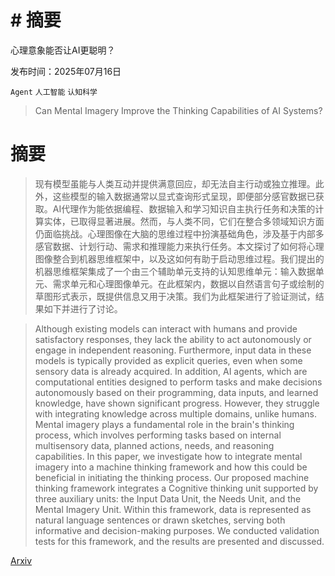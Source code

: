 # # 摘要
心理意象能否让AI更聪明？

发布时间：2025年07月16日

`Agent` `人工智能` `认知科学`

> Can Mental Imagery Improve the Thinking Capabilities of AI Systems?

# 摘要

> 现有模型虽能与人类互动并提供满意回应，却无法自主行动或独立推理。此外，这些模型的输入数据通常以显式查询形式呈现，即便部分感官数据已获取。AI代理作为能依据编程、数据输入和学习知识自主执行任务和决策的计算实体，已取得显著进展。然而，与人类不同，它们在整合多领域知识方面仍面临挑战。心理图像在大脑的思维过程中扮演基础角色，涉及基于内部多感官数据、计划行动、需求和推理能力来执行任务。本文探讨了如何将心理图像整合到机器思维框架中，以及这如何有助于启动思维过程。我们提出的机器思维框架集成了一个由三个辅助单元支持的认知思维单元：输入数据单元、需求单元和心理图像单元。在此框架内，数据以自然语言句子或绘制的草图形式表示，既提供信息又用于决策。我们为此框架进行了验证测试，结果如下并进行了讨论。

> Although existing models can interact with humans and provide satisfactory responses, they lack the ability to act autonomously or engage in independent reasoning. Furthermore, input data in these models is typically provided as explicit queries, even when some sensory data is already acquired.
  In addition, AI agents, which are computational entities designed to perform tasks and make decisions autonomously based on their programming, data inputs, and learned knowledge, have shown significant progress. However, they struggle with integrating knowledge across multiple domains, unlike humans.
  Mental imagery plays a fundamental role in the brain's thinking process, which involves performing tasks based on internal multisensory data, planned actions, needs, and reasoning capabilities. In this paper, we investigate how to integrate mental imagery into a machine thinking framework and how this could be beneficial in initiating the thinking process. Our proposed machine thinking framework integrates a Cognitive thinking unit supported by three auxiliary units: the Input Data Unit, the Needs Unit, and the Mental Imagery Unit. Within this framework, data is represented as natural language sentences or drawn sketches, serving both informative and decision-making purposes. We conducted validation tests for this framework, and the results are presented and discussed.

[Arxiv](https://arxiv.org/abs/2507.12555)